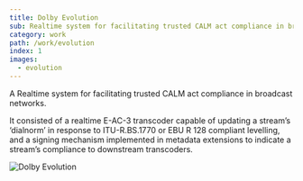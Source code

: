 ```yaml
---
title: Dolby Evolution
sub: Realtime system for facilitating trusted CALM act compliance in broadcast networks.
category: work
path: /work/evolution
index: 1
images:
  - evolution
---
```


A Realtime system for facilitating trusted CALM act compliance in broadcast networks.

It consisted of a realtime E-AC-3 transcoder capable of updating a stream’s ‘dialnorm’ in response to ITU-R.BS.1770 or EBU R 128 compliant levelling, and a signing mechanism implemented in metadata extensions to indicate a stream’s compliance to downstream transcoders.

![Dolby Evolution](evolution)
